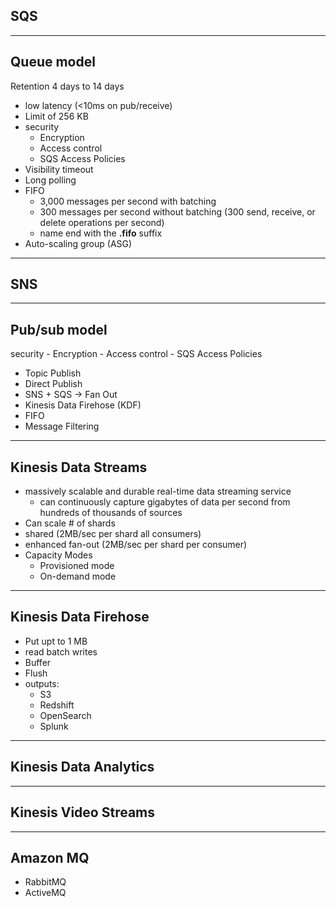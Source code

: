SQS
-
---
## Queue model
 Retention 4 days to 14 days
- low latency (<10ms on pub/receive)
- Limit of 256 KB
- security
  - Encryption
  - Access control
  - SQS Access Policies
- Visibility timeout
- Long polling
- FIFO
  - 3,000 messages per second with batching
  - 300 messages per second without batching (300 send, receive, or delete operations per second)
  - name end with the __.fifo__ suffix
- Auto-scaling group (ASG)

---
## SNS

---
## Pub/sub model
 security
    - Encryption
    - Access control
    - SQS Access Policies
- Topic Publish
- Direct Publish
- SNS + SQS -> Fan Out
- Kinesis Data Firehose (KDF)
- FIFO
- Message Filtering

---
## Kinesis Data Streams

- massively scalable and durable real-time data streaming service
  - can continuously capture gigabytes of data per second from hundreds of thousands of sources
- Can scale # of shards
- shared (2MB/sec per shard all consumers)
- enhanced fan-out (2MB/sec per shard per consumer)
- Capacity Modes
  - Provisioned mode
  - On-demand mode

---
## Kinesis Data Firehose

- Put upt to 1 MB
- read batch writes
- Buffer
- Flush
- outputs:
  - S3
  - Redshift
  - OpenSearch
  - Splunk

---
## Kinesis Data Analytics


---
## Kinesis Video Streams


---
## Amazon MQ

- RabbitMQ
- ActiveMQ